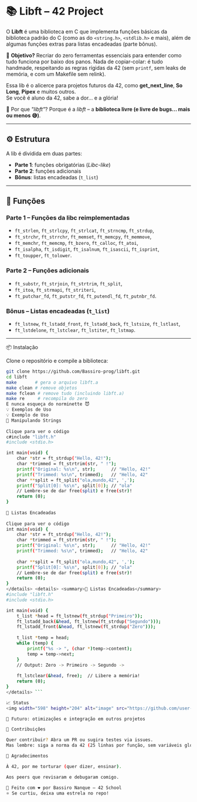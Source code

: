 
# 📚 Libft – 42 Project  

O **Libft** é uma biblioteca em C que implementa funções básicas da biblioteca padrão do C (como as do `<string.h>`, `<stdlib.h>` e mais), além de algumas funções extras para listas encadeadas (parte bônus).  

🎯 **Objetivo?** Recriar do zero ferramentas essenciais para entender como tudo funciona por baixo dos panos. Nada de copiar-colar: é tudo handmade, respeitando as regras rígidas da 42 (sem `printf`, sem leaks de memória, e com um Makefile sem relink).  

Essa lib é o alicerce para projetos futuros da 42, como **get_next_line**, **So Long**, **Pipex** e muitos outros.  
Se você é aluno da 42, sabe a dor... e a glória!  

📌 Por que *"libft"*? Porque é a *libft* – a **biblioteca livre (e livre de bugs... mais ou menos 😅)**.  

---

## ⚙️ Estrutura  

A lib é dividida em duas partes:  

- **Parte 1**: funções obrigatórias (*Libc-like*)  
- **Parte 2**: funções adicionais  
- **Bônus**: listas encadeadas (`t_list`)  

---

## 🔨 Funções  

### Parte 1 – Funções da libc reimplementadas  
- `ft_strlen`, `ft_strlcpy`, `ft_strlcat`, `ft_strncmp`, `ft_strdup`,  
- `ft_strchr`, `ft_strrchr`, `ft_memset`, `ft_memcpy`, `ft_memmove`,  
- `ft_memchr`, `ft_memcmp`, `ft_bzero`, `ft_calloc`, `ft_atoi`,  
- `ft_isalpha`, `ft_isdigit`, `ft_isalnum`, `ft_isascii`, `ft_isprint`,  
- `ft_toupper`, `ft_tolower`.  

### Parte 2 – Funções adicionais  
- `ft_substr`, `ft_strjoin`, `ft_strtrim`, `ft_split`,  
- `ft_itoa`, `ft_strmapi`, `ft_striteri`,  
- `ft_putchar_fd`, `ft_putstr_fd`, `ft_putendl_fd`, `ft_putnbr_fd`.  

### Bônus – Listas encadeadas (`t_list`)  
- `ft_lstnew`, `ft_lstadd_front`, `ft_lstadd_back`, `ft_lstsize`, `ft_lstlast`,  
- `ft_lstdelone`, `ft_lstclear`, `ft_lstiter`, `ft_lstmap`.  

---

📦 Instalação

Clone o repositório e compile a biblioteca:

```bash
git clone https://github.com/Bassiro-prog/libft.git
cd libft
make       # gera o arquivo libft.a
make clean # remove objetos
make fclean # remove tudo (incluindo libft.a)
make re     # recompila do zero
E nunca esqueça do norminette 😈
💡 Exemplos de Uso
💡 Exemplo de Uso
🔹 Manipulando Strings
  
Clique para ver o código  
c#include "libft.h"
#include <stdio.h>

int main(void) {
    char *str = ft_strdup("Hello, 42!");
    char *trimmed = ft_strtrim(str, " !");
    printf("Original: %s\n", str);      // "Hello, 42!"
    printf("Trimmed: %s\n", trimmed);   // "Hello, 42"
    char **split = ft_split("ola,mundo,42", ',');
    printf("Split[0]: %s\n", split[0]); // "ola"
    // Lembre-se de dar free(split) e free(str)!
    return (0);
}
  
🔹 Listas Encadeadas
  
Clique para ver o código
int main(void) {
    char *str = ft_strdup("Hello, 42!");
    char *trimmed = ft_strtrim(str, " !");
    printf("Original: %s\n", str);      // "Hello, 42!"
    printf("Trimmed: %s\n", trimmed);   // "Hello, 42"
    
    char **split = ft_split("ola,mundo,42", ',');
    printf("Split[0]: %s\n", split[0]); // "ola"
    // Lembre-se de dar free(split) e free(str)!
    return (0);
}
</details> <details> <summary>🔹 Listas Encadeadas</summary>
#include "libft.h"
#include <stdio.h>

int main(void) {
    t_list *head = ft_lstnew(ft_strdup("Primeiro"));
    ft_lstadd_back(&head, ft_lstnew(ft_strdup("Segundo")));
    ft_lstadd_front(&head, ft_lstnew(ft_strdup("Zero")));
    
    t_list *temp = head;
    while (temp) {
        printf("%s -> ", (char *)temp->content);
        temp = temp->next;
    }
    // Output: Zero -> Primeiro -> Segundo ->
    
    ft_lstclear(&head, free);  // Libere a memória!
    return (0);
}
</details> ```

📈 Status
<img width="598" height="204" alt="image" src="https://github.com/user-attachments/assets/d434854e-1fa7-4384-a57e-d4f03013c19d" />

🚧 Futuro: otimizações e integração em outros projetos

🤝 Contribuições

Quer contribuir? Abra um PR ou sugira testes via issues.
Mas lembre: siga a norma da 42 (25 linhas por função, sem variáveis globais, etc.).

🙏 Agradecimentos

À 42, por me torturar (quer dizer, ensinar).

Aos peers que revisaram e debugaram comigo.

👤 Feito com ❤️ por Bassiro Nanque – 42 School
⭐ Se curtiu, deixa uma estrela no repo!
